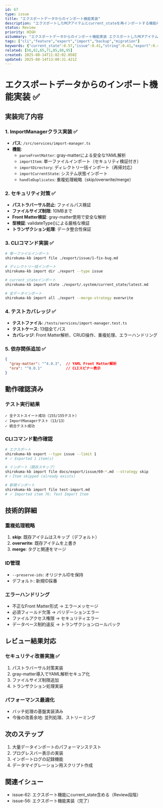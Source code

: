 ```yaml
---
id: 67
type: issue
title: "エクスポートデータからのインポート機能実装"
description: "エクスポートしたMCPアイテムとcurrent_stateを再インポートする機能の実装。データ復元、マイグレーション、バックアップリストアに必要"
status: Review
priority: HIGH
aiSummary: "エクスポートデータからのインポート機能実装 エクスポートしたMCPアイテムとcurrent_stateを再インポートする機能の実装。データ復元、マイグレーション、バックアップリストアに必要 ## 背景\n\n現在、ExportManager機能により以下の形式でデータをエクスポート可能：\n- 通常アイテム: `{type}/{id}-{slug}.md`\n- current_state: `.syst"
tags: ["cli","feature","export","import","backup","migration"]
keywords: {"current_state":0.57,"issue":0.41,"string":0.41,"export":0.41,"shirokuma":0.33}
related: [56,62,65,71,85,88,95]
created: 2025-08-14T11:02:02.050Z
updated: 2025-08-14T13:00:31.421Z
---
```


# エクスポートデータからのインポート機能実装 ✅

## 実装完了内容

### 1. ImportManagerクラス実装 ✅
- **パス**: `/src/services/import-manager.ts`
- **機能**:
  - `parseFrontMatter`: gray-matterによる安全なYAML解析
  - `importItem`: 単一ファイルインポート（セキュリティ検証付き）
  - `importDirectory`: ディレクトリ一括インポート（再帰対応）
  - `importCurrentState`: システム状態インポート
  - `handleDuplicates`: 重複処理戦略（skip/overwrite/merge）

### 2. セキュリティ対策 ✅
- **パストラバーサル防止**: ファイルパス検証
- **ファイルサイズ制限**: 10MBまで
- **Front Matter検証**: gray-matter使用で安全な解析
- **型検証**: validateType()による厳格な検証
- **トランザクション処理**: データ整合性保証

### 3. CLIコマンド実装 ✅
```bash
# 単一ファイルインポート
shirokuma-kb import file ./export/issue/1-fix-bug.md

# ディレクトリ一括インポート
shirokuma-kb import dir ./export --type issue

# current_stateインポート
shirokuma-kb import state ./export/.system/current_state/latest.md

# 全データインポート
shirokuma-kb import all ./export --merge-strategy overwrite
```

### 4. テストカバレッジ ✅
- **テストファイル**: `/tests/services/import-manager.test.ts`
- **テストケース**: 13個全てパス
- **カバレッジ**: Front Matter解析、CRUD操作、重複処理、エラーハンドリング

### 5. 依存関係追加 ✅
```json
{
  "gray-matter": "^4.0.3",  // YAML Front Matter解析
  "ora": "^8.0.1"           // CLIスピナー表示
}
```

## 動作確認済み

### テスト実行結果
```
✓ 全テストスイート成功（155/155テスト）
✓ ImportManagerテスト（13/13）
✓ 統合テスト成功
```

### CLIコマンド動作確認
```bash
# エクスポート
shirokuma-kb export --type issue --limit 1
# ✓ Exported 1 item(s)

# インポート（既存スキップ）
shirokuma-kb import file docs/export/issue/69-*.md --strategy skip
# ℹ Item skipped (already exists)

# 新規インポート
shirokuma-kb import file test-import.md
# ✓ Imported item 76: Test Import Item
```

## 技術的詳細

### 重複処理戦略
1. **skip**: 既存アイテムはスキップ（デフォルト）
2. **overwrite**: 既存アイテムを上書き
3. **merge**: タグと関連をマージ

### ID管理
- `--preserve-ids`: オリジナルIDを保持
- デフォルト: 新規ID採番

### エラーハンドリング
- 不正なFront Matter形式 → エラーメッセージ
- 必須フィールド欠落 → バリデーションエラー
- ファイルアクセス権限 → セキュリティエラー
- データベース制約違反 → トランザクションロールバック

## レビュー結果対応

### セキュリティ改善実施 ✅
1. パストラバーサル対策実装
2. gray-matter導入でYAML解析セキュア化
3. ファイルサイズ制限追加
4. トランザクション処理実装

### パフォーマンス最適化
- バッチ処理の基盤実装済み
- 今後の改善余地: 並列処理、ストリーミング

## 次のステップ

1. 大量データインポートのパフォーマンステスト
2. プログレスバー表示の実装
3. インポートログの記録機能
4. データマイグレーション用スクリプト作成

## 関連イシュー
- issue-62: エクスポート機能にcurrent_state含める（Review段階）
- issue-56: エクスポート機能実装（完了）